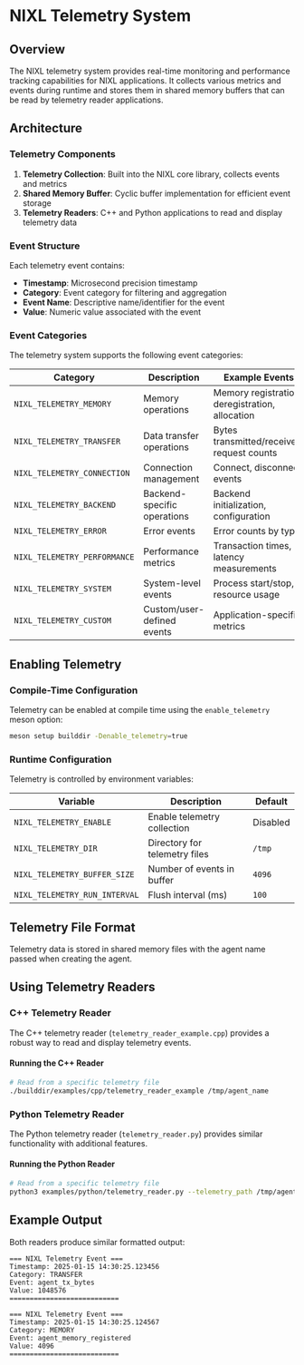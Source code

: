 # NIXL Telemetry System

## Overview

The NIXL telemetry system provides real-time monitoring and performance tracking capabilities for NIXL applications. It collects various metrics and events during runtime and stores them in shared memory buffers that can be read by telemetry reader applications.

## Architecture

### Telemetry Components

1. **Telemetry Collection**: Built into the NIXL core library, collects events and metrics
2. **Shared Memory Buffer**: Cyclic buffer implementation for efficient event storage
3. **Telemetry Readers**: C++ and Python applications to read and display telemetry data

### Event Structure

Each telemetry event contains:
- **Timestamp**: Microsecond precision timestamp
- **Category**: Event category for filtering and aggregation
- **Event Name**: Descriptive name/identifier for the event
- **Value**: Numeric value associated with the event

### Event Categories

The telemetry system supports the following event categories:

| Category | Description | Example Events |
|----------|-------------|----------------|
| `NIXL_TELEMETRY_MEMORY` | Memory operations | Memory registration, deregistration, allocation |
| `NIXL_TELEMETRY_TRANSFER` | Data transfer operations | Bytes transmitted/received, request counts |
| `NIXL_TELEMETRY_CONNECTION` | Connection management | Connect, disconnect events |
| `NIXL_TELEMETRY_BACKEND` | Backend-specific operations | Backend initialization, configuration |
| `NIXL_TELEMETRY_ERROR` | Error events | Error counts by type |
| `NIXL_TELEMETRY_PERFORMANCE` | Performance metrics | Transaction times, latency measurements |
| `NIXL_TELEMETRY_SYSTEM` | System-level events | Process start/stop, resource usage |
| `NIXL_TELEMETRY_CUSTOM` | Custom/user-defined events | Application-specific metrics |

## Enabling Telemetry

### Compile-Time Configuration

Telemetry can be enabled at compile time using the `enable_telemetry` meson option:

```bash
meson setup builddir -Denable_telemetry=true
```

### Runtime Configuration

Telemetry is controlled by environment variables:

| Variable | Description | Default |
|----------|-------------|---------|
| `NIXL_TELEMETRY_ENABLE` | Enable telemetry collection | Disabled |
| `NIXL_TELEMETRY_DIR` | Directory for telemetry files | `/tmp` |
| `NIXL_TELEMETRY_BUFFER_SIZE` | Number of events in buffer | `4096` |
| `NIXL_TELEMETRY_RUN_INTERVAL` | Flush interval (ms) | `100` |


## Telemetry File Format

Telemetry data is stored in shared memory files with the agent name passed when creating the agent.

## Using Telemetry Readers

### C++ Telemetry Reader

The C++ telemetry reader (`telemetry_reader_example.cpp`) provides a robust way to read and display telemetry events.

#### Running the C++ Reader

```bash
# Read from a specific telemetry file
./builddir/examples/cpp/telemetry_reader_example /tmp/agent_name
```

### Python Telemetry Reader

The Python telemetry reader (`telemetry_reader.py`) provides similar functionality with additional features.

#### Running the Python Reader

```bash
# Read from a specific telemetry file
python3 examples/python/telemetry_reader.py --telemetry_path /tmp/agent_name
```

## Example Output

Both readers produce similar formatted output:

```
=== NIXL Telemetry Event ===
Timestamp: 2025-01-15 14:30:25.123456
Category: TRANSFER
Event: agent_tx_bytes
Value: 1048576
===========================

=== NIXL Telemetry Event ===
Timestamp: 2025-01-15 14:30:25.124567
Category: MEMORY
Event: agent_memory_registered
Value: 4096
===========================
```